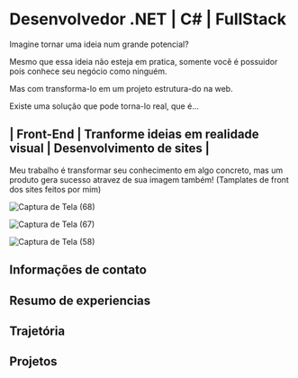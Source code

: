 # Desenvolvedor .NET | C# | FullStack

Imagine tornar uma ideia num grande potencial?

Mesmo que essa ideia não esteja em pratica, somente você é possuidor 
pois conhece seu negócio como ninguém.

Mas com transforma-lo em um projeto estrutura-do na web.

Existe uma solução que pode torna-lo real, que é...

<h2>| Front-End | Tranforme ideias em realidade visual | Desenvolvimento de sites |</h2>

Meu trabalho é transformar seu conhecimento em algo concreto, mas um produto gera sucesso atravez de sua imagem também!
(Tamplates de front dos sites feitos por mim)

![Captura de Tela (68)](https://github.com/MTarig/MTarig.github.io/assets/88636741/8f2702b9-d1be-4b0e-9ee2-acf05a5a6da8)

![Captura de Tela (67)](https://github.com/MTarig/MTarig.github.io/assets/88636741/020b03c8-a489-495d-8740-7a09a4bfd8db)

![Captura de Tela (58)](https://github.com/MTarig/MTarig.github.io/assets/88636741/7055faa4-2f72-4a03-a9a9-0a48a59793da)

<h2>Informações de contato</h2>

<h2>Resumo de experiencias</h2>

<h2>Trajetória</h2>



<h2>Projetos</h2>
